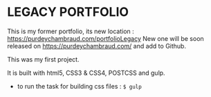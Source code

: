 
# LEGACY PORTFOLIO

This is my former portfolio, its new location : https://purdeychambraud.com/portfolioLegacy
New one will be soon released on https://purdeychambraud.com/ and add to Github.


This was my first project.

It is built with html5, CSS3 & CSS4, POSTCSS and gulp.

* to run the task for building css files : ```$ gulp ```
